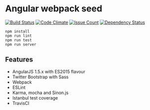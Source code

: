 # Angular webpack seed

[![Build Status](https://travis-ci.org/lucassus/angular-webpack-seed.svg?branch=master)](https://travis-ci.org/lucassus/angular-webpack-seed)
[![Code Climate](https://codeclimate.com/github/lucassus/angular-webpack-seed/badges/gpa.svg)](https://codeclimate.com/github/lucassus/angular-webpack-seed)
[![Issue Count](https://codeclimate.com/github/lucassus/angular-webpack-seed/badges/issue_count.svg)](https://codeclimate.com/github/lucassus/angular-webpack-seed)
[![Dependency Status](https://gemnasium.com/lucassus/angular-webpack-seed.svg)](https://gemnasium.com/lucassus/angular-webpack-seed)


```
npm install
npm run lint
npm run test
npm run server
```

## Features

* AngularJS 1.5.x with ES2015 flavour
* Twitter Bootstrap with Sass
* Webpack
* ESLint
* Karma, mocha and Sinon.js 
* Istanbul test coverage
* TravisCI
